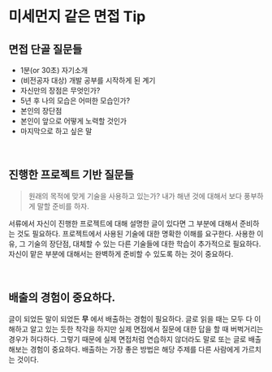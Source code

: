 # 미세먼지 같은 면접 Tip

## 면접 단골 질문들
* 1분(or 30초) 자기소개
* (비전공자 대상) 개발 공부를 시작하게 된 계기
* 자신만의 장점은 무엇인가?
* 5년 후 나의 모습은 어떠한 모습인가?
* 본인의 장단점
* 본인이 앞으로 어떻게 노력할 것인가
* 마지막으로 하고 싶은 말

</br>

## 진행한 프로젝트 기반 질문들
> 원래의 목적에 맞게 기술을 사용하고 있는가? 내가 해낸 것에 대해서 보다 풍부하게 말할 준비를 하자.

서류에서 자신이 진행한 프로젝트에 대해 설명한 글이 있다면 그 부분에 대해서 준비하는 것도 필요하다. 프로젝트에서 사용된 기술에 대한 명확한 이해를 요구한다. 사용한 이유, 그 기술의 장단점, 대체할 수 있는 다른 기술들에 대한 학습이 추가적으로 필요하다. 자신이 맡은 부분에 대해서는 완벽하게 준비할 수 있도록 하는 것이 중요하다.

</br>

## 배출의 경험이 중요하다.
글이 되었든 말이 되었든 **무** 에서 배출하는 경험이 필요하다. 글로 읽을 때는 모두 다 이해하고 알고 있는 듯한 착각을 하지만 실제 면접에서 질문에 대한 답을 할 때 버벅거리는 경우가 허다하다. 그렇기 때문에 실제 면접처럼 연습하지 않더라도 말로 또는 글로 배출해보는 경험이 중요하다. 배출하는 가장 좋은 방법은 해당 주제를 다른 사람에게 가르치는 것이다.
